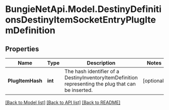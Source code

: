 
# BungieNetApi.Model.DestinyDefinitionsDestinyItemSocketEntryPlugItemDefinition

## Properties

Name | Type | Description | Notes
------------ | ------------- | ------------- | -------------
**PlugItemHash** | **int** | The hash identifier of a DestinyInventoryItemDefinition representing the plug that can be inserted. | [optional] 

[[Back to Model list]](../README.md#documentation-for-models)
[[Back to API list]](../README.md#documentation-for-api-endpoints)
[[Back to README]](../README.md)

